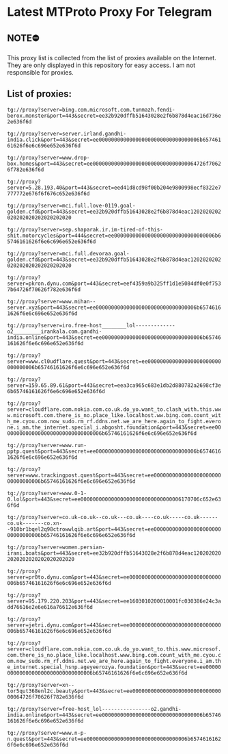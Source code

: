 # Latest MTProto Proxy For Telegram

## NOTE⛔

This proxy list is collected from the list of proxies available on the Internet. They are only displayed in this repository for easy access. I am not responsible for proxies.

## List of proxies:

`tg://proxy?server=bing.com.microsoft.com.tunmazh.fendi-berox.monster&port=443&secret=ee32b920dffb51643028e2f6b878d4eac16d736e2e636f6d`

`tg://proxy?server=server.irland.gandhi-india.click&port=443&secret=ee000000000000000000000000000000006b65746161626f6e6c696e652e636f6d`

`tg://proxy?server=www.drop-box.homes&port=443&secret=ee0000000000000000000000000000000064726f70626f782e636f6d`

`tg://proxy?server=5.28.193.40&port=443&secret=eed41d8cd98f00b204e9800998ecf8322e7777772e676f6f676c652e636f6d`

`tg://proxy?server=mci.full.love-0119.goal-golden.cfd&port=443&secret=ee32b920dffb51643028e2f6b878d4eac1202020202020202020202020202020`

`tg://proxy?server=sep.shaparak.ir.im-tired-of-this-shit.motorcycles&port=444&secret=ee000000000000000000000000000000006b65746161626f6e6c696e652e636f6d`

`tg://proxy?server=mci.full.devoraa.goal-golden.cfd&port=443&secret=ee32b920dffb51643028e2f6b878d4eac1202020202020202020202020202020`

`tg://proxy?server=pkron.dynu.com&port=443&secret=eef4359a9b325ff1d1e5084df0e0f7537b64726f70626f782e636f6d`

`tg://proxy?server=www.mihan--server.xyz&port=443&secret=ee000000000000000000000000000000006b65746161626f6e6c696e652e636f6d`

`tg://proxy?server=iro.free-host________lol-------------o2_________irankala.com.gandhi-india.online&port=443&secret=ee000000000000000000000000000000006b65746161626f6e6c696e652e636f6d`

`tg://proxy?server=www.cl0udflare.quest&port=443&secret=ee000000000000000000000000000000006b65746161626f6e6c696e652e636f6d`

`tg://proxy?server=159.65.89.61&port=443&secret=eea3ca965c683e1db2d880782a2698cf3e6b65746161626f6e6c696e652e636f6d`

`tg://proxy?server=cloudflare.com.nokia.com.co.uk.do_yo.want_to.clash_with.this.www.microsoft.com.there_is_no.place_like.localhost.ww.bing.com.count_with_me.cyou.com.now_sudo.rm_rf.ddns.net.we_are_here.again_to_fight.everone.i_am.the_internet.special_i.abgosht.foundation&port=443&secret=ee000000000000000000000000000000006b65746161626f6e6c696e652e636f6d`

`tg://proxy?server=www.run-pptp.quest&port=443&secret=ee000000000000000000000000000000006b65746161626f6e6c696e652e636f6d`

`tg://proxy?server=www.trackingpost.quest&port=443&secret=ee000000000000000000000000000000006b65746161626f6e6c696e652e636f6d`

`tg://proxy?server=www.0-1-0.lol&port=443&secret=ee000000000000000000000000000000006170706c652e636f6d`

`tg://proxy?server=co.uk-co.uk--co.uk---co.uk----co.uk-----co.uk------co.uk-------co.xn--910br1bqel2q98ctrowwlqib.art&port=443&secret=ee000000000000000000000000000000006b65746161626f6e6c696e652e636f6d`

`tg://proxy?server=women.persian-irani.boats&port=443&secret=ee32b920dffb51643028e2f6b878d4eac1202020202020202020202020202020`

`tg://proxy?server=pr0to.dynu.com&port=443&secret=ee000000000000000000000000000000006b65746161626f6e6c696e652e636f6d`

`tg://proxy?server=95.179.220.203&port=443&secret=ee1603010200010001fc030386e24c3add76616e2e6e616a76612e636f6d`

`tg://proxy?server=jetri.dynu.com&port=443&secret=ee000000000000000000000000000000006b65746161626f6e6c696e652e636f6d`

`tg://proxy?server=cloudflare.com.nokia.com.co.uk.do_yo.want_to.this.www.microsof.com.there_is_no.place_like.localhost.www.bing.com.count_with_me.cyou.com.now_sudo.rm_rf.ddns.net.we_are_here.again_to_fight.everyone.i_am.the_internet.special_hsnp.ageyeerozya.foundation&port=443&secret=ee000000000000000000000000000000006b65746161626f6e6c696e652e636f6d`

`tg://proxy?server=xn--tor5qut368enl2c.beauty&port=443&secret=ee0000000000000000000000000000000064726f70626f782e636f6d`

`tg://proxy?server=free-host_lol----------------o2.gandhi-india.online&port=443&secret=ee000000000000000000000000000000006b65746161626f6e6c696e652e636f6d`

`tg://proxy?server=www.n-p-n.quest&port=443&secret=ee000000000000000000000000000000006b65746161626f6e6c696e652e636f6d`


